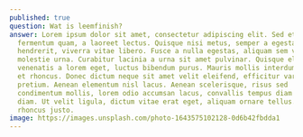 ```yaml
---
published: true
question: Wat is leemfinish?
answer: Lorem ipsum dolor sit amet, consectetur adipiscing elit. Sed et
  fermentum quam, a laoreet lectus. Quisque nisi metus, semper a egestas
  hendrerit, viverra vitae libero. Fusce a nulla egestas, aliquam sem vel,
  molestie urna. Curabitur lacinia a urna sit amet pulvinar. Quisque elit mi,
  venenatis a lorem eget, luctus bibendum purus. Mauris mollis interdum turpis
  et rhoncus. Donec dictum neque sit amet velit eleifend, efficitur varius urna
  pretium. Aenean elementum nisl lacus. Aenean scelerisque, risus sed
  condimentum mollis, lorem odio accumsan lacus, convallis tempus diam dolor a
  diam. Ut velit ligula, dictum vitae erat eget, aliquam ornare tellus. In et
  rhoncus justo.
image: https://images.unsplash.com/photo-1643575102128-0d6b42fbdda1
---
```

